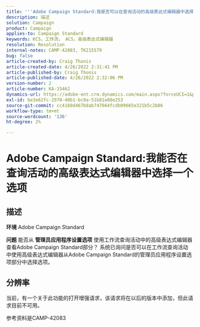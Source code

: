 ```yaml
---
title: '''Adobe Campaign Standard:我是否可以在查询活动的高级表达式编辑器中选择选项？'
description: 描述
solution: Campaign
product: Campaign
applies-to: Campaign Standard
keywords: KCS，工作流， ACS，高级表达式编辑器
resolution: Resolution
internal-notes: CAMP-42083, TK215579
bug: false
article-created-by: Craig Thonis
article-created-date: 4/26/2022 2:31:41 PM
article-published-by: Craig Thonis
article-published-date: 4/26/2022 2:32:06 PM
version-number: 2
article-number: KA-15462
dynamics-url: https://adobe-ent.crm.dynamics.com/main.aspx?forceUCI=1&pagetype=entityrecord&etn=knowledgearticle&id=c2f43f96-6dc5-ec11-a7b6-0022480a138b
exl-id: be3e62fc-2970-40b1-bc9a-51b81e88e253
source-git-commit: cc4160d467b8ab747664fcdb09665e321b5c2b86
workflow-type: tm+mt
source-wordcount: '136'
ht-degree: 2%

---
```


# Adobe Campaign Standard:我能否在查询活动的高级表达式编辑器中选择一个选项

## 描述


<b>环境</b>
Adobe Campaign Standard

<b>问题</b>
能否从 <b>管理员</b><b>应用程序设置</b><b>选项</b> 使用工作流查询活动中的高级表达式编辑器查看Adobe Campaign Standard部分？
系统已询问是否可以在工作流查询活动中使用高级表达式编辑器从Adobe Campaign Standard的管理员应用程序设置选项部分中选择选项。


## 分辨率


当前，有一个关于此功能的打开增强请求，该请求将在以后的版本中添加，但此请求目前不可用。

参考资料是CAMP-42083
